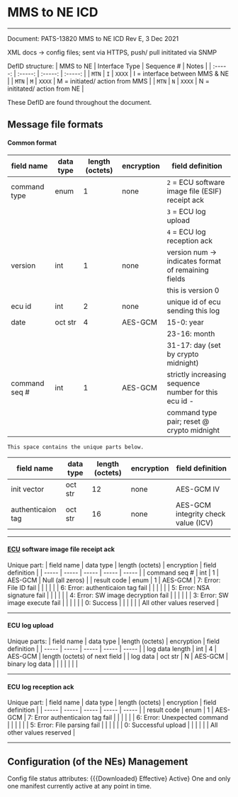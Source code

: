 # MMS to NE ICD

--------------------------------------------------------------------------------
Document: PATS-13820 MMS to NE ICD Rev E, 3 Dec 2021

XML docs -> config files; sent via HTTPS, push/ pull inititated via SNMP

DefID structure:
| MMS to NE | Interface Type | Sequence # | Notes                          |
| :-----:   | :-----:        | :-----:    | :-----:                        |
| `MTN`     | `I`            | `XXXX`     | I = interface between MMS & NE |
| `MTN`     | `M`            | `XXXX`     | M = initiated/ action from MMS |
| `MTN`     | `N`            | `XXXX`     | N = inititated/ action from NE |

These DefID are found throughout the document.

## Message file formats

#### Common format
| field name        | data type | length (octets) | encryption | field definition                                      |
| -----             | -----     | -----           | -----      | -----                                                 |
| command type      | enum      | 1               | none       | `2` = ECU software image file (ESIF) receipt ack      |
|                   |           |                 |            | `3` = ECU log upload                                  |
|                   |           |                 |            | `4` = ECU log reception ack                           |
| version           | int       | 1               | none       | version num -> indicates format of remaining fields   |
|                   |           |                 |            | this is version 0                                     |
| ecu id            | int       | 2               | none       | unique id of ecu sending this log                     |
| date              | oct str   | 4               | AES-GCM    | 15-0: year                                            |
|                   |           |                 |            | 23-16: month                                          |
|                   |           |                 |            | 31-17: day (set by crypto midnight)                   |
| command seq #     | int       | 1               | AES-GCM    | strictly increasing sequence number for this ecu id - |
|                   |           |                 |            | command type pair; reset @ crypto midnight            |

    This space contains the unique parts below.

| field name        | data type | length (octets) | encryption | field definition                                      |
| -----             | -----     | -----           | -----      | -----                                                 |
| init vector       | oct str   | 12              | none       | AES-GCM IV                                            |
| authenticaion tag | oct str   | 16              | none       | AES-GCM integrity check value (ICV)                   |

----------------------------------------

#### [ECU](ECU) software image file receipt ack
Unique part:
| field name    | data type | length (octets) | encryption | field definition                   |
| -----         | -----     | -----           | -----      | -----                              |
| command seq # | int       | 1               | AES-GCM    | Null (all zeros)                   |
| result code   | enum      | 1               | AES-GCM    | 7: Error: File ID fail             |
|               |           |                 |            | 6: Error: authenticaion tag fail   |
|               |           |                 |            | 5: Error: NSA signature fail       |
|               |           |                 |            | 4: Error: SW image decryption fail |
|               |           |                 |            | 3: Error: SW image execute fail    |
|               |           |                 |            | 0: Success                         |
|               |           |                 |            | All other values reserved          |

----------------------------------------

#### ECU log upload
Unique parts:
| field name      | data type | length (octets) | encryption | field definition              |
| -----           | -----     | -----           | -----      | -----                         |
| log data length | int       | 4               | AES-GCM    | length (octets) of next field |
| log data        | oct str   | N               | AES-GCM    | binary log data               |
|                 |           |                 |            |                               |

----------------------------------------

#### ECU log reception ack
Unique part:
| field name  | data type | length (octets) | encryption | field definition                |
| -----       | -----     | -----           | -----      | -----                           |
| result code | enum      | 1               | AES-GCM    | 7: Error authenticaion tag fail |
|             |           |                 |            | 6: Error: Unexpected command    |
|             |           |                 |            | 5: Error: File parsing fail     |
|             |           |                 |            | 0: Successful upload            |
|             |           |                 |            | All other values reserved       |


----------------------------------------

## Configuration (of the NEs) Management
Config file status attributes: {{{Downloaded} Effective} Active}
One and only one manifest currently active at any point in time.
